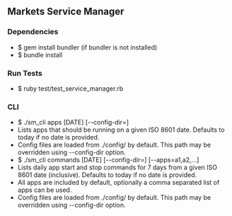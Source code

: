 ## Markets Service Manager

### Dependencies
- $ gem install bundler (if bundler is not installed)
- $ bundle install

### Run Tests
- $ ruby test/test\_service\_manager.rb

### CLI

- $ ./sm_cli apps [DATE] [--config-dir=<path>]
 - Lists apps that should be running on a given ISO 8601 date. Defaults to today if no date is provided.
 - Config files are loaded from ./config/ by default. This path may be overridden using --config-dir option.
- $ ./sm_cli commands [DATE] [--config-dir=<path>] [--apps=a1,a2,...]
 - Lists daily app start and stop commands for 7 days from a given ISO 8601 date (inclusive). Defaults to today if no date is provided.
 - All apps are included by default, optionally a comma separated list of apps can be used.
 - Config files are loaded from ./config/ by default. This path may be overridden using --config-dir option.

